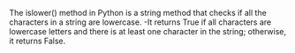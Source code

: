 
The islower() method in Python is a string method that checks if all the characters in a string are lowercase.
-It returns True if all characters are lowercase letters and there is at least one character in the string; 
otherwise, it returns False.
